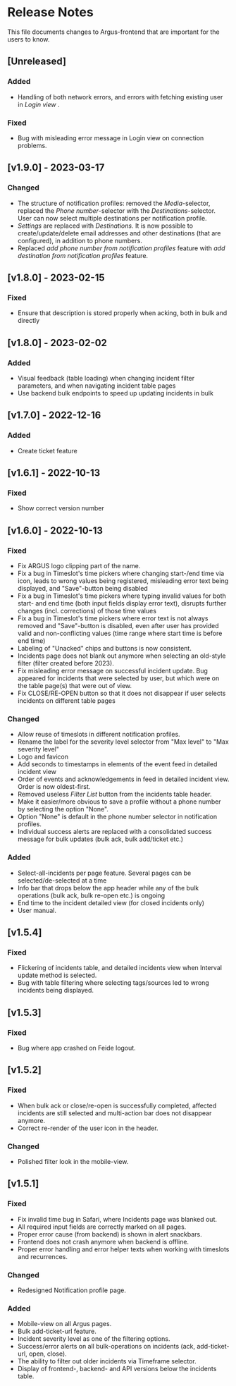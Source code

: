 # Release Notes

This file documents changes to Argus-frontend that are important for the users to know.

## [Unreleased]

### Added
- Handling of both network errors, and errors with fetching existing user in _Login view_ .


### Fixed
- Bug with misleading error message in Login view on connection problems.




## [v1.9.0] - 2023-03-17

### Changed

- The structure of notification profiles: removed the _Media_-selector, replaced the _Phone number_-selector with the _Destinations_-selector. User can now select multiple destinations per notification profile.
- _Settings_ are replaced with _Destinations_. It is now possible to create/update/delete email addresses and other destinations (that are configured), in addition to phone numbers.
- Replaced _add phone number from notification profiles_ feature  with _add destination from notification profiles_ feature.

## [v1.8.0] - 2023-02-15

### Fixed

- Ensure that description is stored properly when acking, both in bulk and directly

## [v1.8.0] - 2023-02-02

### Added

- Visual feedback (table loading) when changing incident filter parameters, and when navigating incident table pages
- Use backend bulk endpoints to speed up updating incidents in bulk

## [v1.7.0] - 2022-12-16

### Added
- Create ticket feature


## [v1.6.1] - 2022-10-13

### Fixed

- Show correct version number

## [v1.6.0] - 2022-10-13

### Fixed

- Fix ARGUS logo clipping part of the name.
- Fix a bug in Timeslot's time pickers where changing start-/end time via icon, leads to wrong values being registered, misleading error text being displayed, and "Save"-button being disabled
- Fix a bug in Timeslot's time pickers where typing invalid values for both start- and end time (both input fields display error text), disrupts further changes (incl. corrections) of those time values
- Fix a bug in Timeslot's time pickers where error text is not always removed and "Save"-button is disabled, even after user has provided valid and non-conflicting values (time range where start time is before end time)
- Labeling of "Unacked" chips and buttons is now consistent.
- Incidents page does not blank out anymore when selecting an old-style filter (filter created before 2023).
- Fix misleading error message on successful incident update. Bug appeared for incidents that were selected by user, but which were on the table page(s) that were out of view.
- Fix CLOSE/RE-OPEN button so that it does not disappear if user selects incidents on different table pages

### Changed

- Allow reuse of timeslots in different notification profiles.
- Rename the label for the severity level selector from "Max level" to "Max severity level"
- Logo and favicon
- Add seconds to timestamps in elements of the event feed in detailed incident view
- Order of events and acknowledgements in feed in detailed incident view. Order is now oldest-first.
- Removed useless _Filter List_ button from the incidents table header.
- Make it easier/more obvious to save a profile without a phone number by selecting the option "None".
- Option "None" is default in the phone number selector in notification profiles.
- Individual success alerts are replaced with a consolidated success message for bulk updates (bulk ack, bulk add/ticket etc.)

### Added

- Select-all-incidents per page feature. Several pages can be selected/de-selected at a time
- Info bar that drops below the app header while any of the bulk operations (bulk ack, bulk re-open etc.) is ongoing
- End time to the incident detailed view (for closed incidents only)
- User manual.

## [v1.5.4]

### Fixed

- Flickering of incidents table, and detailed incidents view when Interval update method is selected.
- Bug with table filtering where selecting tags/sources led to wrong incidents being displayed.

## [v1.5.3]

### Fixed

- Bug where app crashed on Feide logout.

## [v1.5.2]

### Fixed

- When bulk ack or close/re-open is successfully completed, affected incidents are still selected and multi-action bar does not disappear anymore.
- Correct re-render of the user icon in the header.

### Changed

- Polished filter look in the mobile-view.

## [v1.5.1]

### Fixed

- Fix invalid time bug in Safari, where Incidents page was blanked out.
- All required input fields are correctly marked on all pages.
- Proper error cause (from backend) is shown in alert snackbars.
- Frontend does not crash anymore when backend is offline.
- Proper error handling and error helper texts when working with timeslots and recurrences.

### Changed

- Redesigned Notification profile page.

### Added

- Mobile-view on all Argus pages.
- Bulk add-ticket-url feature.
- Incident severity level as one of the filtering options.
- Success/error alerts on all bulk-operations on incidents (ack, add-ticket-url, open, close).
- The ability to filter out older incidents via Timeframe selector.
- Display of frontend-, backend- and API versions below the incidents table.
